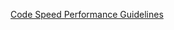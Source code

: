 [Code Speed Performance Guidelines](https://developer.apple.com/library/archive/documentation/Performance/Conceptual/CodeSpeed/CodeSpeed.html#//apple_ref/doc/uid/10000150i)